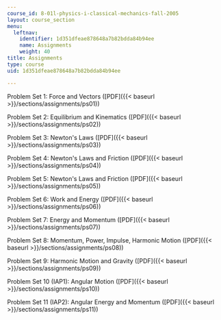 ```yaml
---
course_id: 8-01l-physics-i-classical-mechanics-fall-2005
layout: course_section
menu:
  leftnav:
    identifier: 1d351dfeae878648a7b82bdda84b94ee
    name: Assignments
    weight: 40
title: Assignments
type: course
uid: 1d351dfeae878648a7b82bdda84b94ee

---
```


Problem Set 1: Force and Vectors ([PDF]({{< baseurl >}}/sections/assignments/ps01))

Problem Set 2: Equilibrium and Kinematics ([PDF]({{< baseurl >}}/sections/assignments/ps02))

Problem Set 3: Newton's Laws ([PDF]({{< baseurl >}}/sections/assignments/ps03))

Problem Set 4: Newton's Laws and Friction ([PDF]({{< baseurl >}}/sections/assignments/ps04))

Problem Set 5: Newton's Laws and Friction ([PDF]({{< baseurl >}}/sections/assignments/ps05))

Problem Set 6: Work and Energy ([PDF]({{< baseurl >}}/sections/assignments/ps06))

Problem Set 7: Energy and Momentum ([PDF]({{< baseurl >}}/sections/assignments/ps07))

Problem Set 8: Momentum, Power, Impulse, Harmonic Motion ([PDF]({{< baseurl >}}/sections/assignments/ps08))

Problem Set 9: Harmonic Motion and Gravity ([PDF]({{< baseurl >}}/sections/assignments/ps09))

Problem Set 10 (IAP1): Angular Motion ([PDF]({{< baseurl >}}/sections/assignments/ps10))

Problem Set 11 (IAP2): Angular Energy and Momentum ([PDF]({{< baseurl >}}/sections/assignments/ps11))